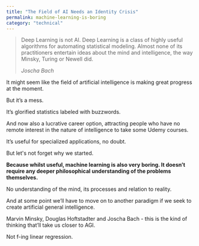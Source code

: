 ```yaml
---
title: "The Field of AI Needs an Identity Crisis"
permalink: machine-learning-is-boring
category: "technical"
---
```


> Deep Learning is not AI. Deep Learning is a class of highly useful algorithms for automating statistical modeling. Almost none of its practitioners entertain ideas about the mind and intelligence, the way Minsky, Turing or Newell did.
> 
> <cite>Joscha Bach</cite>

It might seem like the field of artificial intelligence is making great progress at the moment.

But it’s a mess.

It’s glorified statistics labeled with buzzwords.

And now also a lucrative career option, attracting people who have no remote interest in the nature of intelligence to take some Udemy courses.

It’s useful for specialized applications, no doubt.

But let's not forget why we started.

**Because whilst useful, machine learning is also very boring. It doesn’t require any deeper philosophical understanding of the problems themselves.**

No understanding of the mind, its processes and relation to reality.

And at some point we’ll have to move on to another paradigm if we seek to create artificial general intelligence.

Marvin Minsky, Douglas Hoftstadter and Joscha Bach - this is the kind of thinking that’ll take us closer to AGI.

Not f-ing linear regression.
